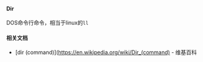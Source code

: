 #### Dir

DOS命令行命令，相当于linux的`ll`

#### 相关文档

- [dir (command)](https://en.wikipedia.org/wiki/Dir_(command) - 维基百科
